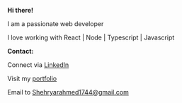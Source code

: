 **Hi there!**

I am a passionate web developer 

I love working with React | Node | Typescript | Javascript

**Contact:**

   Connect via [LinkedIn](https://www.linkedin.com/in/shehryar2001/) 
   
   Visit my [portfolio](https://portfolio3-b0b8b.web.app/)
   
   Email to Shehryarahmed1744@gmail.com
